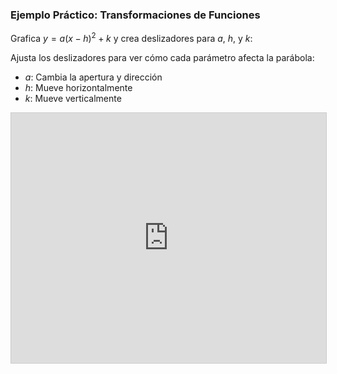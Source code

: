 <style>
.md-header__button.md-logo img{
    fill: currentcolor;
    display: block;
    height: 3rem;
    width: auto;
}
</style>

### Ejemplo Práctico: Transformaciones de Funciones

Grafica $y = a(x-h)^2 + k$ y crea deslizadores para $a$, $h$, y $k$:

Ajusta los deslizadores para ver cómo cada parámetro afecta la parábola:
- $a$: Cambia la apertura y dirección
- $h$: Mueve horizontalmente
- $k$: Mueve verticalmente

<iframe src="https://www.desmos.com/calculator/zzyqruktep" width="100%" height="400px" style="border: 1px solid #ccc" frameborder=0></iframe>